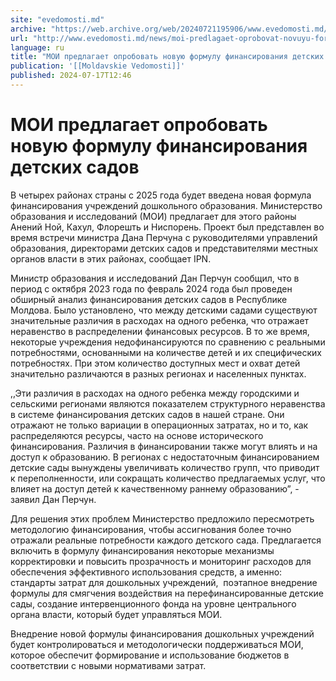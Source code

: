 ```yaml
---
site: "evedomosti.md"
archive: "https://web.archive.org/web/20240721195906/www.evedomosti.md/news/moi-predlagaet-oprobovat-novuyu-formulu-finansirovaniya-dets"
url: "http://www.evedomosti.md/news/moi-predlagaet-oprobovat-novuyu-formulu-finansirovaniya-dets"
language: ru
title: "МОИ предлагает опробовать новую формулу финансирования детских садов"
publication: '[[Moldavskie Vedomosti]]'
published: 2024-07-17T12:46
---
```


# МОИ предлагает опробовать новую формулу финансирования детских садов

В четырех районах страны с 2025 года будет введена новая формула финансирования учреждений дошкольного образования. Министерство образования и исследований (МОИ) предлагает для этого районы Анений Ной, Кахул, Флорешть и Ниспорень. Проект был представлен во время встречи министра Дана Перчуна с руководителями управлений образования, директорами детских садов и представителями местных органов власти в этих районах, сообщает IPN.

Министр образования и исследований Дан Перчун сообщил, что в период с октября 2023 года по февраль 2024 года был проведен обширный анализ финансирования детских садов в Республике Молдова. Было установлено, что между детскими садами существуют значительные различия в расходах на одного ребенка, что отражает неравенство в распределении финансовых ресурсов. В то же время, некоторые учреждения недофинансируются по сравнению с реальными потребностями, основанными на количестве детей и их специфических потребностях. При этом количество доступных мест и охват детей значительно различаются в разных регионах и населенных пунктах.

,,Эти различия в расходах на одного ребенка между городскими и сельскими регионами являются показателем структурного неравенства в системе финансирования детских садов в нашей стране. Они отражают не только вариации в операционных затратах, но и то, как распределяются ресурсы, часто на основе исторического финансирования. Различия в финансировании также могут влиять и на доступ к образованию. В регионах с недостаточным финансированием детские сады вынуждены увеличивать количество групп, что приводит к переполненности, или сокращать количество предлагаемых услуг, что влияет на доступ детей к качественному раннему образованию”, - заявил Дан Перчун.

Для решения этих проблем Министерство предложило пересмотреть методологию финансирования, чтобы ассигнования более точно отражали реальные потребности каждого детского сада. Предлагается включить в формулу финансирования некоторые механизмы корректировки и повысить прозрачность и мониторинг расходов для обеспечения эффективного использования средств, а именно: стандарты затрат для дошкольных учреждений,  поэтапное внедрение формулы для смягчения воздействия на перефинансированные детские сады, создание интервенционного фонда на уровне центрального органа власти, который будет управляться МОИ.

Внедрение новой формулы финансирования дошкольных учреждений будет контролироваться и методологически поддерживаться МОИ, которое обеспечит формирование и использование бюджетов в соответствии с новыми нормативами затрат.